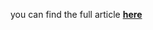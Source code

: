 you can find the full article <b><a href='https://medium.com/towards-data-science/time-series-forecasting-with-conformal-prediction-intervals-scikit-learn-is-all-you-need-4b68143a027a'>here</a></b>
